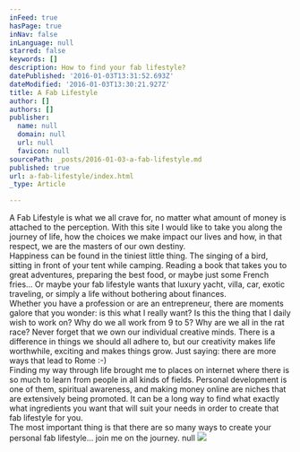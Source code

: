 ```yaml
---
inFeed: true
hasPage: true
inNav: false
inLanguage: null
starred: false
keywords: []
description: How to find your fab lifestyle?
datePublished: '2016-01-03T13:31:52.693Z'
dateModified: '2016-01-03T13:30:21.927Z'
title: A Fab Lifestyle
author: []
authors: []
publisher:
  name: null
  domain: null
  url: null
  favicon: null
sourcePath: _posts/2016-01-03-a-fab-lifestyle.md
published: true
url: a-fab-lifestyle/index.html
_type: Article

---
```

A Fab Lifestyle is what we all crave for, no matter what amount of money is attached to the perception. With this site I would like to take you along the journey of life, how the choices we make impact our lives and how, in that respect, we are the masters of our own destiny.   
Happiness can be found in the tiniest little thing. The singing of a bird, sitting in front of your tent while camping. Reading a book that takes you to great adventures, preparing the best food, or maybe just some French fries... Or maybe your fab lifestyle wants that luxury yacht, villa, car, exotic traveling, or simply a life without bothering about finances.   
Whether you have a profession or are an entrepreneur, there are moments galore that you wonder: is this what I really want? Is this the thing that I daily wish to work on? Why do we all work from 9 to 5? Why are we all in the rat race? Never forget that we own our individual creative minds. There is a difference in things we should all adhere to, but our creativity makes life worthwhile, exciting and makes things grow. Just saying: there are more ways that lead to Rome :-)  
Finding my way through life brought me to places on internet where there is so much to learn from people in all kinds of fields. Personal development is one of them, spiritual awareness, and making money online are niches that are extensively being promoted. It can be a long way to find what exactly what ingredients you want that will suit your needs in order to create that fab lifestyle for you.   
The most important thing is that there are so many ways to create your personal fab lifestyle... join me on the journey.
null
![](https://the-grid-user-content.s3-us-west-2.amazonaws.com/012de00e-27ed-4ff0-8f90-6d2a69bdca6a.jpg)